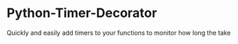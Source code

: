 # Python-Timer-Decorator
Quickly and easily add timers to your functions to monitor how long the take

